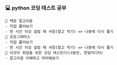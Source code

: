 ### 💻 python 코딩 테스트 공부

```
🧡 백준 알고리즘
- 직접 풀어보기
- 한 시간 이상 걸릴 때 서칭(참고 적기) => 나중에 다시 풀기
💛 프로그래머스
- 직접 풀어보기
- 한 시간 이상 걸릴 때 서칭(참고 적기) => 나중에 다시 풀기
💙 이것이 취업을 위한 코딩 테스트다(나동빈, 한빛미디어)
- 알고리즘 이해하고 따라해보기
```